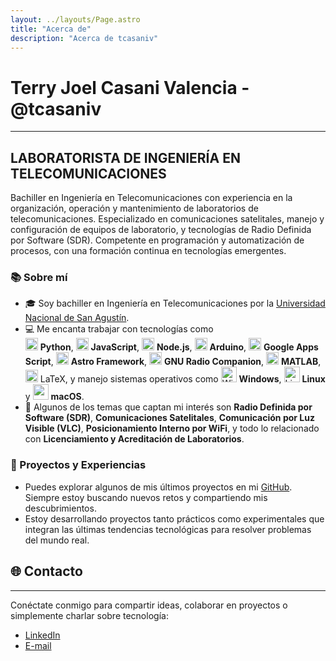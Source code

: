 ```yaml
---
layout: ../layouts/Page.astro
title: "Acerca de"
description: "Acerca de tcasaniv"
---
```


# Terry Joel Casani Valencia - @tcasaniv

---

## LABORATORISTA DE INGENIERÍA EN TELECOMUNICACIONES

Bachiller en Ingeniería en Telecomunicaciones con experiencia en la organización, operación y mantenimiento de laboratorios de telecomunicaciones. Especializado en comunicaciones satelitales, manejo y configuración de equipos de laboratorio, y tecnologías de Radio Definida por Software (SDR). Competente en programación y automatización de procesos, con una formación continua en tecnologías emergentes.


### 📚 Sobre mí

- 🎓 Soy bachiller en Ingeniería en Telecomunicaciones por la [Universidad Nacional de San Agustín](https://www.unsa.edu.pe/).
- 💻 Me encanta trabajar con tecnologías como  
  <img width="20" src="https://skillicons.dev/icons?i=python&theme=light" alt="Python" title="Python" class="not-prose" style="display: inline-block"/>
  **Python**,
  <img width="20" src="https://skillicons.dev/icons?i=js&theme=light" alt="JavaScript" title="JavaScript" class="not-prose" style="display: inline-block"/>
  **JavaScript**,
  <img width="20" src="https://skillicons.dev/icons?i=nodejs&theme=light" alt="Node.js" title="Node.js" class="not-prose" style="display: inline-block"/>
  **Node.js**,
  <img width="20" src="https://skillicons.dev/icons?i=arduino&theme=light" alt="arduino" title="arduino" class="not-prose" style="display: inline-block"/>
  **Arduino**,
  <img width="20" src="https://skillicons.dev/icons?i=gcp&theme=light" alt="Google Apps Script" title="Google Apps Script" class="not-prose" style="display: inline-block"/>
  **Google Apps Script**,
  <img width="20" src="https://skillicons.dev/icons?i=astro&theme=light" alt="Astro Framework" title="Astro Framework" class="not-prose" style="display: inline-block"/>
  **Astro Framework**,
  <img width="20" src="https://skillicons.dev/icons?i=python&theme=light" alt="GNU Radio Companion" title="GNU Radio Companion" class="not-prose" style="display: inline-block"/>
  **GNU Radio Companion**,
  <img width="20" src="https://skillicons.dev/icons?i=matlab&theme=light" alt="MATLAB" title="MATLAB" class="not-prose" style="display: inline-block"/>
  **MATLAB**,
  <img width="20" src="https://skillicons.dev/icons?i=latex&theme=light" alt="LaTeX" title="LaTeX" class="not-prose" style="display: inline-block"/>
  LaTeX,
  y manejo sistemas operativos como
  <img width="25" src="https://skillicons.dev/icons?i=windows&theme=light" alt="Windows" title="Windows" class="not-prose" style="display: inline-block"/>
  **Windows**,
  <img width="25" src="https://skillicons.dev/icons?i=linux&theme=light" alt="Linux" title="Linux" class="not-prose" style="display: inline-block"/>
  **Linux** y
  <img width="25" src="https://skillicons.dev/icons?i=apple&theme=light" alt="macOS" title="macOS" class="not-prose" style="display: inline-block"/>
  **macOS**.
- 🚀 Algunos de los temas que captan mi interés son **Radio Definida por Software (SDR)**, **Comunicaciones Satelitales**, **Comunicación por Luz Visible (VLC)**, **Posicionamiento Interno por WiFi**, y todo lo relacionado con **Licenciamiento y Acreditación de Laboratorios**.

### 🔧 Proyectos y Experiencias

- Puedes explorar algunos de mis últimos proyectos en mi [GitHub](https://github.com/tcasaniv?tab=repositories). Siempre estoy buscando nuevos retos y compartiendo mis descubrimientos.
- Estoy desarrollando proyectos tanto prácticos como experimentales que integran las últimas tendencias tecnológicas para resolver problemas del mundo real.

## 🌐 Contacto

---
Conéctate conmigo para compartir ideas, colaborar en proyectos o simplemente charlar sobre tecnología:

- [LinkedIn](https://www.linkedin.com/in/tcasaniv/)
- [E-mail](mailto:tcasaniv@gmail.com)
